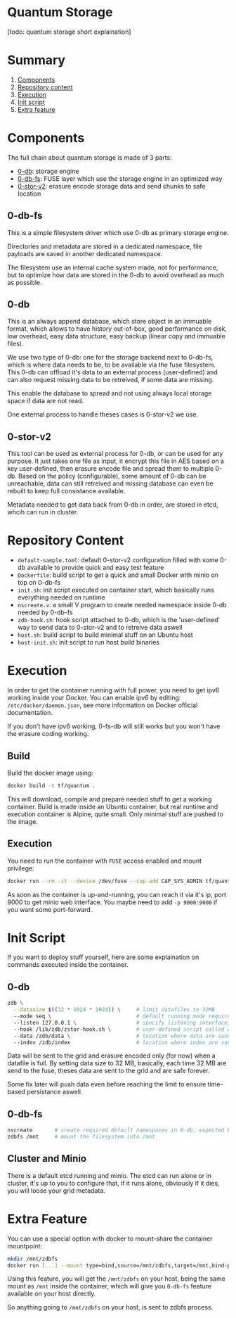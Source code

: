 # Quantum Storage

[todo: quantum storage short explaination]

# Summary

1. [Components](#components)
2. [Repository content](#repository-content)
3. [Execution](#execution)
4. [Init script](#init-script)
5. [Extra feature](#extra-feature)

# Components

The full chain about quantum storage is made of 3 parts:
- [0-db](https://github.com/threefoldtech/0-db): storage engine
- [0-db-fs](https://github.com/threefoldtech/0-db-fs): FUSE layer which use the storage engine in an optimized way
- [0-stor-v2](https://github.com/threefoldtech/0-stor_v2): erasure encode storage data and send chunks to safe location

## 0-db-fs

This is a simple filesystem driver which use 0-db as primary storage engine.

Directories and metadata are stored in a dedicated namespace, file payloads are saved in another
dedicated namespace.

The filesystem use an internal cache system made, not for performance, but to optimize how data
are stored in the 0-db to avoid overhead as much as possible.

## 0-db

This is an always append database, which store object in an immuable format, which allows to
have history out-of-box, good performance on disk, low overhead, easy data structure, easy backup
(linear copy and immuable files).

We use two type of 0-db: one for the storage backend next to 0-db-fs, which is where data needs
to be, to be available via the fuse filesystem. This 0-db can offload it's data to an external process
(user-defined) and can also request missing data to be retreived, if some data are missing.

This enable the database to spread and not using always local storage space if data are not read.

One external process to handle theses cases is 0-stor-v2 we use.

## 0-stor-v2

This tool can be used as external process for 0-db, or can be used for any purpose. It just takes one file
as input, it encrypt this file in AES based on a key user-defined, then erasure encode file and spread them
to multiple 0-db. Based on the policy (configurable), some amount of 0-db can be unreachable, data can still
retreived and missing database can even be rebuilt to keep full consistance available.

Metadata needed to get data back from 0-db in order, are stored in etcd, whcih can run in cluster.

# Repository Content

- `default-sample.toml`: default 0-stor-v2 configuration filled with some 0-db available to provide
quick and easy test feature
- `Dockerfile`: build script to get a quick and small Docker with minio on top on 0-db-fs
- `init.sh`: init script executed on container start, which basically runs everything needed on runtime
- `nscreate.v`: a small V program to create needed namespace inside 0-db needed by 0-db-fs
- `zdb-hook.sh`: hook script attached to 0-db, which is the 'user-defined' way to send data to 0-stor-v2 and
to retreive data aswell
- `host.sh`: build script to build minimal stuff on an Ubuntu host
- `host-init.sh`: init script to run host build binaries

# Execution

In order to get the container running with full power, you need to get ipv6 working inside your Docker.
You can enable ipv6 by editing: `/etc/docker/daemon.json`, see more information on Docker official documentation.

If you don't have ipv6 working, 0-fs-db will still works but you won't have the erasure coding working.

## Build

Build the docker image using:
```bash
docker build -t tf/quantum .
```

This will download, compile and prepare needed stuff to get a working container. Build is made inside an Ubuntu
container, but real runtime and execution container is Alpine, quite small. Only minimal stuff are pushed
to the image.

## Execution

You need to run the container with `FUSE` access enabled and mount privilege:
```bash
docker run --rm -it --device /dev/fuse --cap-add CAP_SYS_ADMIN tf/quantum
```

As soon as the container is up-and-running, you can reach it via it's ip, port 9000 to get
minio web interface. You maybe need to add `-p 9000:9000` if you want some port-forward.

# Init Script

If you want to deploy stuff yourself, here are some explaination on commands executed inside the container.

## 0-db
```bash
zdb \
  --datasize $((32 * 1024 * 1024)) \     # limit datafiles to 32MB
  --mode seq \                           # default running mode required by 0-db-fs
  --listen 127.0.0.1 \                   # specify listening interface, could be 0.0.0.0 aswell
  --hook /lib/zdb/zstor-hook.sh \        # user-defined script called when datafile are full or missing
  --data /zdb/data \                     # location where data are saved
  --index /zdb/index                     # location where index are saved
```

Data will be sent to the grid and erasure encoded only (for now) when a datafile is full. By setting data size
to 32 MB, basically, each time 32 MB are send to the fuse, theses data are sent to the grid and are safe forever.

Some fix later will push data even before reaching the limit to ensure time-based persistance aswell.

## 0-db-fs
```bash
nscreate       # create required default namespaces in 0-db, expected by 0-db-fs
zdbfs /mnt     # mount the filesystem into /mnt
```

## Cluster and Minio

There is a default etcd running and minio. The etcd can run alone or in cluster, it's up to you
to configure that, if it runs alone, obviously if it dies, you will loose your grid metadata.

# Extra Feature

You can use a special option with docker to mount-share the container mountpoint:
```bash
mkdir /mnt/zdbfs
docker run [...] --mount type=bind,source=/mnt/zdbfs,target=/mnt,bind-propagation=rshared tf/quantum
```

Using this feature, you will get the `/mnt/zdbfs` on your host, being the same mount as `/mnt` inside
the container, which will give you `0-db-fs` feature available on your host directly.

So anything going to `/mnt/zdbfs` on your host, is sent to zdbfs process.
